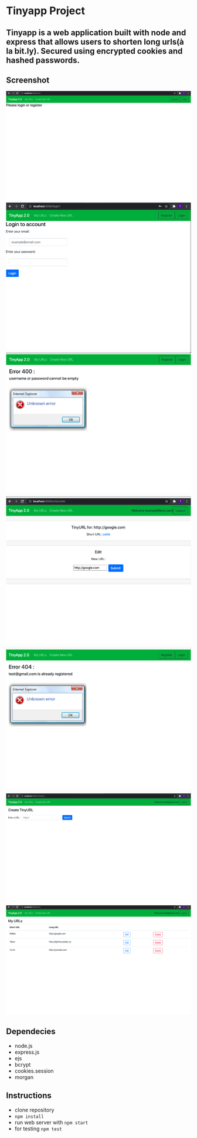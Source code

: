 # Tinyapp Project

## Tinyapp is a web application built with node and express that allows users to shorten long urls(à la bit.ly). Secured using encrypted cookies and hashed passwords.

## Screenshot

!["Screenshot of main URLs page"](https://github.com/CDNDragoon/tinyapp_2.0/blob/master/Screenshots/homeBeforeLogin.png)
!["Screenshot of login page"](https://github.com/CDNDragoon/tinyapp_2.0/blob/master/Screenshots/loginPage.png)
!["Screenshot of error URLs page"](https://github.com/CDNDragoon/tinyapp_2.0/blob/master/Screenshots/empty.png)
!["Screenshot of edit URLs page"](https://github.com/CDNDragoon/tinyapp_2.0/blob/master/Screenshots/editPage.png)
!["Screenshot of register error URLs page"](https://github.com/CDNDragoon/tinyapp_2.0/blob/master/Screenshots/alreadyRegistered.png)
!["Screenshot of create URLs page"](https://github.com/CDNDragoon/tinyapp_2.0/blob/master/Screenshots/createPage.png)
!["Screenshot of my URLs page"](https://github.com/CDNDragoon/tinyapp_2.0/blob/master/Screenshots/myURLS.png)

## Dependecies

- node.js
- express.js
- ejs
- bcrypt
- cookies.session
- morgan

## Instructions

- clone repository
- `npm install`
- run web server with `npm start`
- for testing `npm test`